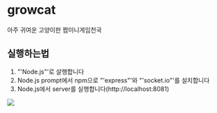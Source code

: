# growcat
아주 귀여운 고양이판 짭미니게임천국

실행하는법
---
1. "'Node.js"'로 살행합니다
2. Node.js prompt에서 npm으로 "'express"'와 "'socket.io"'를 설치합니다
3. Node.js에서 server를 실행합니다(http://localhost:8081)

<div>
	<img src="https://user-images.githubusercontent.com/36301491/46249525-bd366600-c465-11e8-824b-48e48b6aa680.jpg>"
</div>

